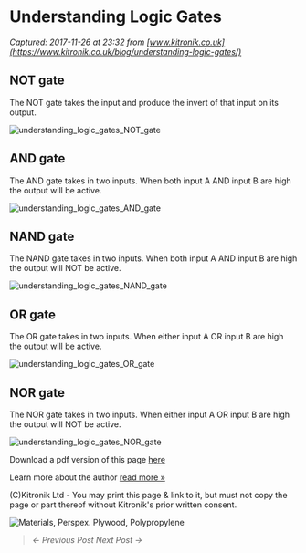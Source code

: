 # Understanding Logic Gates

_Captured: 2017-11-26 at 23:32 from [www.kitronik.co.uk](https://www.kitronik.co.uk/blog/understanding-logic-gates/)_

## NOT gate

The NOT gate takes the input and produce the invert of that input on its output.

![understanding_logic_gates_NOT_gate](https://www.kitronik.co.uk/wp/wp-content/uploads/2014/01/understanding_logic_gates_NOT_gate.png)

## AND gate

The AND gate takes in two inputs. When both input A AND input B are high the output will be active.

![understanding_logic_gates_AND_gate](https://www.kitronik.co.uk/wp/wp-content/uploads/2014/01/understanding_logic_gates_AND_gate.png)

## NAND gate

The NAND gate takes in two inputs. When both input A AND input B are high the output will NOT be active.

![understanding_logic_gates_NAND_gate](https://www.kitronik.co.uk/wp/wp-content/uploads/2014/01/understanding_logic_gates_NAND_gate.png)

## OR gate

The OR gate takes in two inputs. When either input A OR input B are high the output will be active.

![understanding_logic_gates_OR_gate](https://www.kitronik.co.uk/wp/wp-content/uploads/2014/01/understanding_logic_gates_OR_gate.png)

## NOR gate

The NOR gate takes in two inputs. When either input A OR input B are high the output will NOT be active.

![understanding_logic_gates_NOR_gate](https://www.kitronik.co.uk/wp/wp-content/uploads/2014/01/understanding_logic_gates_NOR_gate.png)

Download a pdf version of this page [here](https://www.kitronik.co.uk/pdf/Understanding_logic_gates.pdf)

Learn more about the author [read more »](https://www.kitronik.co.uk/about/geoff-hampson/)

(C)Kitronik Ltd - You may print this page & link to it, but must not copy the page or part thereof without Kitronik's prior written consent.

![Materials, Perspex. Plywood, Polypropylene](https://www.kitronik.co.uk/img/banners/materials.png)

> _<- Previous Post Next Post ->_
